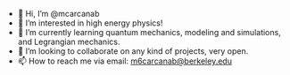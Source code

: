 - 👋 Hi, I’m @mcarcanab
- 👀 I’m interested in high energy physics!
- 🌱 I’m currently learning quantum mechanics, modeling and simulations, and Legrangian mechanics. 
- 💞️ I’m looking to collaborate on any kind of projects, very open.
- 📫 How to reach me via email: m6carcanab@berkeley.edu

<!---
mcarcanab/mcarcanab is a ✨ special ✨ repository because its `README.md` (this file) appears on your GitHub profile.
You can click the Preview link to take a look at your changes.
--->

